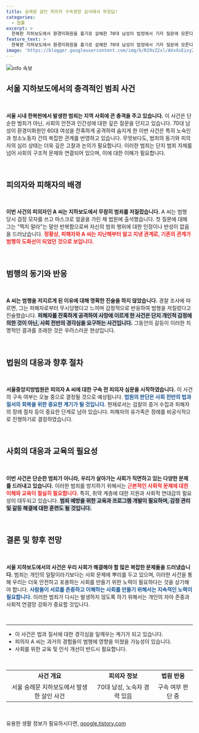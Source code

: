 ```yaml
---
title: 숭례문 살인 피의자 구속영장 심사에서 무응답!
categories:
  - 법률
excerpt: >
  한복판 지하보도에서 환경미화원을 흉기로 살해한 70대 남성이 법정에서 기자 질문에 모른다 반복. 범행 동기와 피해자 관계에 의문이 쌓이며, 충격적인 사건의 전말이 주목받고 있다.
feature_text: >
  한복판 지하보도에서 환경미화원을 흉기로 살해한 70대 남성이 법정에서 기자 질문에 모른다 반복. 범행 동기와 피해자 관계에 의문이 쌓이며, 충격적인 사건의 전말이 주목받고 있다.
image: 'https://blogger.googleusercontent.com/img/b/R29vZ2xl/AVvXsEixyZcFfHzMRdzZMjFBmAUKJYCLCGyLL1o632UiGVXcaFdKo_bkvkuCioo0uUKlGfBVcT3P84aROyZIXSBEx3Aw5nCQ3pTgDom1WDC4m8eifvWiAmWEEVb4x6G_l8C0QH225ldMjyaFvpxGEBGNO37VmDTDMHGhJPq73UglMfDca1-0aw/s1600/blogspot.png'
---
```


<p><img src="https://blogger.googleusercontent.com/img/b/R29vZ2xl/AVvXsEixyZcFfHzMRdzZMjFBmAUKJYCLCGyLL1o632UiGVXcaFdKo_bkvkuCioo0uUKlGfBVcT3P84aROyZIXSBEx3Aw5nCQ3pTgDom1WDC4m8eifvWiAmWEEVb4x6G_l8C0QH225ldMjyaFvpxGEBGNO37VmDTDMHGhJPq73UglMfDca1-0aw/s1600/blogspot.png" alt="info 속보" /></p>

<h2 data-ke-size="size26">서울 지하보도에서의 충격적인 범죄 사건</h2>

<p data-ke-size="size16">&nbsp;</p>

<p><strong><b>서울 시내 한복판에서 발생한 범죄는 지역 사회에 큰 충격을 주고 있습니다.</b></strong> 이 사건은 단순한 범죄가 아닌, 사회의 안전과 인간성에 대한 깊은 질문을 던지고 있습니다. 70대 남성이 환경미화원인 60대 여성을 잔혹하게 공격하여 숨지게 한 이번 사건은 특히 노숙인과 청소노동자 간의 복잡한 관계를 반영하고 있습니다. 무엇보다도, 범죄의 동기와 피의자의 심리 상태는 더욱 깊은 고찰과 논의가 필요합니다. 이러한 범죄는 단지 범죄 자체를 넘어 사회의 구조적 문제와 연결되어 있으며, 이에 대한 이해가 필요합니다.</p>

<p data-ke-size="size16">&nbsp;</p>

<h2 data-ke-size="size26">피의자와 피해자의 배경</h2>

<p data-ke-size="size16">&nbsp;</p>

<p><strong><b>이번 사건의 피의자인 A 씨는 지하보도에서 무참히 범죄를 저질렀습니다.</b></strong> A 씨는 범행 당시 검정 모자를 쓰고 마스크로 얼굴을 가린 채 법원에 출석했습니다. 첫 질문에 대해 그는 "찍지 말라"는 말만 반복함으로써 자신의 범죄 행위에 대한 인정이나 반성이 없음을 드러났습니다. <b><span style="color: #ee2323;">정황상, 피해자와 A 씨는 지난해부터 알고 지낸 관계로, 기존의 관계가 범행의 도화선이 되었던 것으로 보입니다.</span></b> </p>

<p data-ke-size="size16">&nbsp;</p>

<h2 data-ke-size="size26">범행의 동기와 반응</h2>

<p data-ke-size="size16">&nbsp;</p>

<p><strong><b>A 씨는 범행을 저지르게 된 이유에 대해 명확한 진술을 하지 않았습니다.</b></strong> 경찰 조사에 따르면, 그는 피해자로부터 무시당했다고 느끼며 감정적으로 반응하여 범행을 저질렀다고 진술했습니다. <b><span style="background-color: #21538527;">피해자를 잔혹하게 공격하여 사망에 이르게 한 사건은 단지 개인적 감정에 의한 것이 아닌, 사회 전반의 경각심을 요구하는 사건입니다.</span></b> 그동안의 갈등이 이러한 치명적인 결과를 초래한 것은 우려스러운 현상입니다. </p>

<p data-ke-size="size16">&nbsp;</p>

<h2 data-ke-size="size26">법원의 대응과 향후 절차</h2>

<p data-ke-size="size16">&nbsp;</p>

<p><strong><b>서울중앙지방법원은 피의자 A 씨에 대한 구속 전 피의자 심문을 시작하였습니다.</b></strong> 이 사건의 구속 여부는 오늘 중으로 결정될 것으로 예상됩니다. <b><span style="color: #1a5490;">법원의 판단은 사회 전반의 법과 질서의 회복을 위한 중요한 계기가 될 것입니다.</span></b> 현재로서는 검찰의 증거 수집과 피해자의 장례 절차 등이 중요한 단계로 남아 있습니다. 피해자의 유가족은 장례를 비공식적으로 진행하기로 결정하였습니다. </p>

<p data-ke-size="size16">&nbsp;</p>

<h2 data-ke-size="size26">사회의 대응과 교육의 필요성</h2>

<p data-ke-size="size16">&nbsp;</p>

<p><strong><b>이번 사건은 단순한 범죄가 아니라, 우리가 살아가는 사회가 직면하고 있는 다양한 문제를 드러내고 있습니다.</b></strong> 이러한 범죄를 방지하기 위해서는 <b><span style="color: #ee2323;">근본적인 사회적 문제에 대한 이해와 교육이 절실히 필요합니다.</span></b> 특히, 취약 계층에 대한 지원과 사회적 연대감의 필요성이 대두되고 있습니다. <b><span style="background-color: #21538527;">범죄 예방을 위한 교육과 프로그램 개발이 필요하며, 감정 관리 및 갈등 해결에 대한 훈련도 될 것입니다.</span></b></p>

<p data-ke-size="size16">&nbsp;</p>

<h2 data-ke-size="size26">결론 및 향후 전망</h2>

<p data-ke-size="size16">&nbsp;</p>

<p><strong><b>서울 지하보도에서의 사건은 우리 사회가 해결해야 할 많은 복잡한 문제들을 드러냈습니다.</b></strong> 범죄는 개인의 일탈이라기보다는 사회 문제에 뿌리를 두고 있으며, 이러한 사건을 통해 우리는 더욱 안전하고 포용하는 사회를 만들기 위한 노력이 필요하다는 것을 상기해야 합니다. <b><span style="color: #1a5490;">사람들이 서로를 존중하고 이해하는 사회를 만들기 위해서는 지속적인 노력이 필요합니다.</span></b> 이러한 범죄가 다시는 발생하지 않도록 하기 위해서는 개인의 자아 존중과 사회적 연결망 강화가 중요할 것입니다. </p>

<p data-ke-size="size16">&nbsp;</p>

<hr>

<ul>
<li>이 사건은 법과 질서에 대한 경각심을 일깨우는 계기가 되고 있습니다.</li>
<li>피의자 A 씨는 과거의 경험들이 범행에 영향을 미쳤을 가능성이 있습니다.</li>
<li>사회를 위한 교육 및 인식 개선이 반드시 필요합니다.</li>
</ul> 

<p data-ke-size="size16">&nbsp;</p>

<table style="width:100%">
<tr>
<td style="text-align: center; height: 17px;"><b>사건 개요</b></td>
<td style="text-align: center; height: 17px;"><b>피의자 정보</b></td>
<td style="text-align: center; height: 17px;"><b>법원 반응</b></td>
</tr>
<tr>
<td style="text-align: center; height: 17px;">서울 숭례문 지하보도에서 발생한 살인 사건</td>
<td style="text-align: center; height: 17px;">70대 남성, 노숙자 경력 있음</td>
<td style="text-align: center; height: 17px;">구속 여부 판단 중</td>
</tr>
</table>

<p data-ke-size="size16">&nbsp;</p> 
유용한 생활 정보가 필요하시다면, <a href="https://qoogle.tistory.com" rel="dofollow">qoogle.tistory.com</a>


